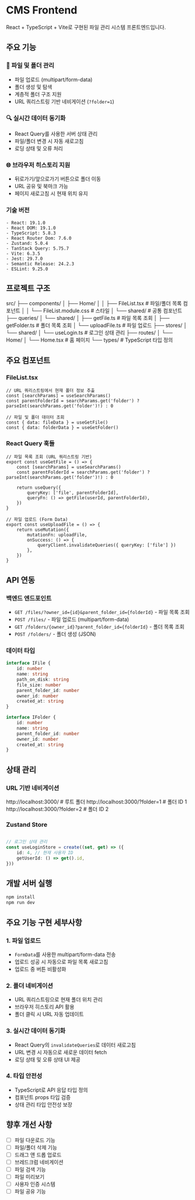# CMS Frontend

React + TypeScript + Vite로 구현된 파일 관리 시스템 프론트엔드입니다.

## 주요 기능

### 📁 파일 및 폴더 관리
- 파일 업로드 (multipart/form-data)
- 폴더 생성 및 탐색
- 계층적 폴더 구조 지원
- URL 쿼리스트링 기반 네비게이션 (`?folder=1`)

### 🔍 실시간 데이터 동기화
- React Query를 사용한 서버 상태 관리
- 파일/폴더 변경 시 자동 새로고침
- 로딩 상태 및 오류 처리

### 🌐 브라우저 히스토리 지원
- 뒤로가기/앞으로가기 버튼으로 폴더 이동
- URL 공유 및 북마크 가능
- 페이지 새로고침 시 현재 위치 유지

### 기술 버전

```
- React: 19.1.0
- React DOM: 19.1.0
- TypeScript: 5.8.3
- React Router Dom: 7.6.0
- Zustand: 5.0.4
- TanStack Query: 5.75.7
- Vite: 6.3.5
- Jest: 29.7.0
- Semantic Release: 24.2.3
- ESLint: 9.25.0
```

## 프로젝트 구조

src/
├── components/
│ ├── Home/
│ │ ├── FileList.tsx # 파일/폴더 목록 컴포넌트
│ │ └── FileList.module.css # 스타일
│ └── shared/ # 공통 컴포넌트
├── queries/
│ └── shared/
│ ├── getFile.ts # 파일 목록 조회
│ ├── getFolder.ts # 폴더 목록 조회
│ └── uploadFile.ts # 파일 업로드
├── stores/
│ └── shared/
│ └── useLogin.ts # 로그인 상태 관리
├── routes/
│ └── Home/
│ └── Home.tsx # 홈 페이지
└── types/ # TypeScript 타입 정의


## 주요 컴포넌트

### FileList.tsx
```tsx
// URL 쿼리스트링에서 현재 폴더 정보 추출
const [searchParams] = useSearchParams()
const parentFolderId = searchParams.get('folder') ? parseInt(searchParams.get('folder')!) : 0

// 파일 및 폴더 데이터 조회
const { data: fileData } = useGetFile()
const { data: folderData } = useGetFolder()
```

### React Query 훅들
```tsx
// 파일 목록 조회 (URL 쿼리스트링 기반)
export const useGetFile = () => {
    const [searchParams] = useSearchParams()
    const parentFolderId = searchParams.get('folder') ? parseInt(searchParams.get('folder')!) : 0
    
    return useQuery({
        queryKey: ['file', parentFolderId],
        queryFn: () => getFile(userId, parentFolderId),
    })
}

// 파일 업로드 (Form Data)
export const useUploadFile = () => {
    return useMutation({
        mutationFn: uploadFile,
        onSuccess: () => {
            queryClient.invalidateQueries({ queryKey: ['file'] })
        },
    })
}
```

## API 연동

### 백엔드 엔드포인트
- `GET /files/?owner_id={id}&parent_folder_id={folderId}` - 파일 목록 조회
- `POST /files/` - 파일 업로드 (multipart/form-data)
- `GET /folders/{owner_id}?parent_folder_id={folderId}` - 폴더 목록 조회
- `POST /folders/` - 폴더 생성 (JSON)

### 데이터 타입
```typescript
interface IFile {
    id: number
    name: string
    path_on_disk: string
    file_size: number
    parent_folder_id: number
    owner_id: number
    created_at: string
}

interface IFolder {
    id: number
    name: string
    parent_folder_id: number
    owner_id: number
    created_at: string
}
```

## 상태 관리

### URL 기반 네비게이션

http://localhost:3000/ # 루트 폴더
http://localhost:3000/?folder=1 # 폴더 ID 1
http://localhost:3000/?folder=2 # 폴더 ID 2

### Zustand Store
```typescript

// 로그인 상태 관리
const useLoginStore = create((set, get) => ({
    id: 4, // 현재 사용자 ID
    getUserId: () => get().id,
}))
```

## 개발 서버 실행

```bash
npm install
npm run dev
```

## 주요 기능 구현 세부사항

### 1. 파일 업로드
- `FormData`를 사용한 multipart/form-data 전송
- 업로드 성공 시 자동으로 파일 목록 새로고침
- 업로드 중 버튼 비활성화

### 2. 폴더 네비게이션
- URL 쿼리스트링으로 현재 폴더 위치 관리
- 브라우저 히스토리 API 활용
- 폴더 클릭 시 URL 자동 업데이트

### 3. 실시간 데이터 동기화
- React Query의 `invalidateQueries`로 데이터 새로고침
- URL 변경 시 자동으로 새로운 데이터 fetch
- 로딩 상태 및 오류 상태 UI 제공

### 4. 타입 안전성
- TypeScript로 API 응답 타입 정의
- 컴포넌트 props 타입 검증
- 상태 관리 타입 안전성 보장

## 향후 개선 사항

- [ ] 파일 다운로드 기능
- [ ] 파일/폴더 삭제 기능
- [ ] 드래그 앤 드롭 업로드
- [ ] 브레드크럼 네비게이션
- [ ] 파일 검색 기능
- [ ] 파일 미리보기
- [ ] 사용자 인증 시스템
- [ ] 파일 공유 기능